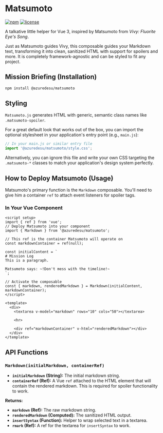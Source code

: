 # Matsumoto

[![npm](https://img.shields.io/npm/v/@azuredesu/matsumoto.svg)](https://www.npmjs.com/package/@azuredesu/matsumoto)
[![license](https://img.shields.io/npm/l/@azuredesu/matsumoto.svg)](LICENSE)

A talkative little helper for Vue 3, inspired by Matsumoto from *Vivy: Fluorite Eye's Song*.

Just as Matsumoto guides Vivy, this composable guides your Markdown text, transforming it into clean, sanitized HTML with support for spoilers and more. It is completely framework-agnostic and can be styled to fit any project.

## Mission Briefing (Installation)

```bash
npm install @azuredesu/matsumoto
```

## Styling

`Matsumoto.js` generates HTML with generic, semantic class names like `.matsumoto-spoiler`.

For a great default look that works out of the box, you can import the optional stylesheet in your application's entry point (e.g., `main.js`):

```js
// In your main.js or similar entry file
import '@azuredesu/matsumoto/style.css';
```

Alternatively, you can ignore this file and write your own CSS targeting the `.matsumoto-*` classes to match your application's design system perfectly.

## How to Deploy Matsumoto (Usage)

Matsumoto's primary function is the `Markdown` composable. You'll need to give him a container `ref` to attach event listeners for spoiler tags.

### In Your Vue Component

```vue
<script setup>
import { ref } from 'vue';
// Deploy Matsumoto into your component
import { Markdown } from '@azuredesu/matsumoto';

// This ref is the container Matsumoto will operate on
const markdownContainer = ref(null);

const initialContent = `
# Mission Log
This is a paragraph.

Matsumoto says: ~!Don't mess with the timeline!~
`;

// Activate the composable
const { markdown, renderedMarkdown } = Markdown(initialContent, markdownContainer);
</script>

<template>
  <div>
    <textarea v-model="markdown" rows="10" cols="50"></textarea>

    <hr>

    <div ref="markdownContainer" v-html="renderedMarkdown"></div>
  </div>
</template>
```

## API Functions

### `Markdown(initialMarkdown, containerRef)`

* **`initialMarkdown` (String):** The initial markdown string.
* **`containerRef` (Ref):** A Vue `ref` attached to the HTML element that will contain the rendered markdown. This is required for spoiler functionality to work.

**Returns:**
* **`markdown` (Ref<String>):** The raw markdown string.
* **`renderedMarkdown` (Computed<String>):** The sanitized HTML output.
* **`insertSyntax` (Function):** Helper to wrap selected text in a textarea.
* **`rmark` (Ref<HTMLTextAreaElement>):** A ref for the textarea for `insertSyntax` to work.